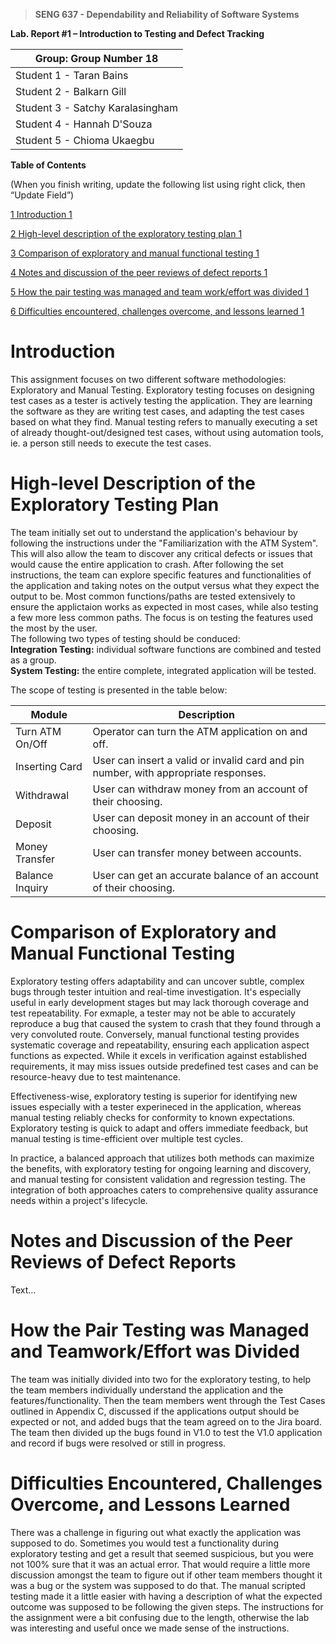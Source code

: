 >   **SENG 637 - Dependability and Reliability of Software Systems**

**Lab. Report \#1 – Introduction to Testing and Defect Tracking**

| Group: Group Number 18     	  |
|-----------------|
| Student 1 - Taran Bains           |   
| Student 2 - Balkarn Gill          |   
| Student 3 - Satchy Karalasingham  |   
| Student 4 - Hannah D'Souza        |   
| Student 5 - Chioma Ukaegbu        |   


**Table of Contents**

(When you finish writing, update the following list using right click, then
“Update Field”)

[1 Introduction	1](#_Toc439194677) 

[2 High-level description of the exploratory testing plan	1](#_Toc439194678)

[3 Comparison of exploratory and manual functional testing	1](#_Toc439194679)

[4 Notes and discussion of the peer reviews of defect reports	1](#_Toc439194680)

[5 How the pair testing was managed and team work/effort was
divided	1](#_Toc439194681)

[6 Difficulties encountered, challenges overcome, and lessons
learned	1](#_Toc439194682)

# Introduction

This assignment focuses on two different software methodologies: Exploratory and Manual Testing. Exploratory testing focuses on designing test cases as a tester is actively testing the application. They are learning the software as they are writing test cases, and adapting the test cases based on what they find. Manual testing refers to manually executing a set of already thought-out/designed test cases, without using automation tools, ie. a person still needs to execute the test cases. 


# High-level Description of the Exploratory Testing Plan

The team initially set out to understand the application's behaviour by following the instructions under the "Familiarization with the ATM System". This will also allow the team to discover any critical defects or issues that would cause the entire application to crash. After following the set instructions, the team can explore specific features and functionalities of the application and taking notes on the output versus what they expect the output to be. Most common functions/paths are tested extensively to ensure the applictaion works as expected in most cases, while also testing a few more less common paths. The focus is on testing the features used the most by the user.   
The following two types of testing should be conduced:  
**Integration Testing:** individual software functions are combined and tested as a group.  
**System Testing:** the entire complete, integrated application will be tested.  

The scope of testing is presented in the table below:    

| Module	| Description |
| ------------- | ------------- |
| Turn ATM On/Off  | Operator can turn the ATM application on and off.  |
| Inserting Card  | User can insert a valid or invalid card and pin number, with appropriate responses.  |
| Withdrawal  | User can withdraw money from an account of their choosing.  |
| Deposit  | User can deposit money in an account of their choosing.  |
| Money Transfer  | User can transfer money between accounts.  |
| Balance Inquiry   | User can get an accurate balance of an account of their choosing.  |


# Comparison of Exploratory and Manual Functional Testing

Exploratory testing offers adaptability and can uncover subtle, complex bugs through tester intuition and real-time investigation. It's especially useful in early development stages but may lack thorough coverage and test repeatability. For exmaple, a tester may not be able to accurately reproduce a bug that caused the system to crash that they found through a very convoluted route. Conversely, manual functional testing provides systematic coverage and repeatability, ensuring each application aspect functions as expected. While it excels in verification against established requirements, it may miss issues outside predefined test cases and can be resource-heavy due to test maintenance.

Effectiveness-wise, exploratory testing is superior for identifying new issues especially with a tester experineced in the application, whereas manual testing reliably checks for conformity to known expectations. Exploratory testing is quick to adapt and offers immediate feedback, but manual testing is time-efficient over multiple test cycles.

In practice, a balanced approach that utilizes both methods can maximize the benefits, with exploratory testing for ongoing learning and discovery, and manual testing for consistent validation and regression testing. The integration of both approaches caters to comprehensive quality assurance needs within a project's lifecycle.


# Notes and Discussion of the Peer Reviews of Defect Reports

Text…

# How the Pair Testing was Managed and Teamwork/Effort was Divided 

The team was initially divided into two for the exploratory testing, to help the team members individually understand the application and the features/functionality. Then the team members went through the Test Cases outlined in Appendix C, discussed if the applications output should be expected or not, and added bugs that the team agreed on to the Jira board.
The team then divided up the bugs found in V1.0 to test the V1.0 application and record if bugs were resolved or still in progress.


# Difficulties Encountered, Challenges Overcome, and Lessons Learned

There was a challenge in figuring out what exactly the application was supposed to do. Sometimes you would test a functionality during exploratory testing and get a result that seemed suspicious, but you were not 100% sure that it was an actual error. That would require a little more discussion amongst the team to figure out if other team members thought it was a bug or the system was supposed to do that. The manual scripted testing made it a little easier with having a description of what the expected outcome was supposed to be following the given steps. 
The instructions for the assignment were a bit confusing due to the length, otherwise the lab was interesting and useful once we made sense of the instructions.

